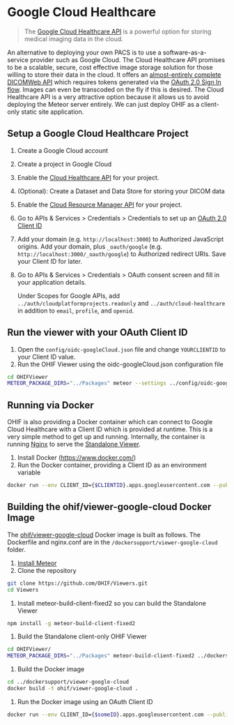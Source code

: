 # Google Cloud Healthcare

> The [Google Cloud Healthcare API](https://cloud.google.com/healthcare/) is a powerful option for storing medical imaging data in the cloud.

An alternative to deploying your own PACS is to use a software-as-a-service provider such as Google Cloud. The Cloud Healthcare API promises to be a scalable, secure, cost effective image storage solution for those willing to store their data in the cloud. It offers an [almost-entirely complete DICOMWeb API](https://cloud.google.com/healthcare/docs/dicom) which requires tokens generated via the [OAuth 2.0 Sign In flow](https://developers.google.com/identity/sign-in/web/sign-in). Images can even be transcoded on the fly if this is desired. The Cloud Healthcare API is a very attractive option because it allows us to avoid deploying the Meteor server entirely. We can just deploy OHIF as a client-only static site application.

## Setup a Google Cloud Healthcare Project

1. Create a Google Cloud account
1. Create a project in Google Cloud
1. Enable the [Cloud Healthcare API](https://cloud.google.com/healthcare/) for your project.
1. (Optional): Create a Dataset and Data Store for storing your DICOM data
1. Enable the [Cloud Resource Manager API](https://cloud.google.com/resource-manager/) for your project.
1. Go to APIs & Services > Credentials > Credentials to set up an [OAuth 2.0 Client ID](https://support.google.com/cloud/answer/6158849?hl=en)
1. Add your domain (e.g. `http://localhost:3000`) to Authorized JavaScript origins. Add your domain, plus `_oauth/google` (e.g. `http://localhost:3000/_oauth/google`) to Authorized redirect URIs. Save your Client ID for later.
1. Go to APIs & Services > Credentials > OAuth consent screen and fill in your application details.

    Under Scopes for Google APIs, add `../auth/cloudplatformprojects.readonly` and `../auth/cloud-healthcare` in addition to `email`, `profile`, and `openid`.

## Run the viewer with your OAuth Client ID

1. Open the `config/oidc-googleCloud.json` file and change `YOURCLIENTID` to your Client ID value.
1. Run the OHIF Viewer using the oidc-googleCloud.json configuration file

````bash
cd OHIFViewer
METEOR_PACKAGE_DIRS="../Packages" meteor --settings ../config/oidc-googleCloud.json
````

## Running via Docker

OHIF is also providing a Docker container which can connect to Google Cloud Healthcare with a Client ID which is provided at runtime. This is a very simple method to get up and running. Internally, the container is running [Nginx](https://nginx.org/) to serve the [Standalone Viewer](../standalone-viewer/usage.md).

1. Install Docker (https://www.docker.com/)
1. Run the Docker container, providing a Client ID as an environment variable

````bash
docker run --env CLIENT_ID={$CLIENTID}.apps.googleusercontent.com --publish 3000:80 ohif/viewer-google-cloud:latest
````

## Building the ohif/viewer-google-cloud Docker Image

The [ohif/viewer-google-cloud](https://cloud.docker.com/u/ohif/repository/docker/ohif/viewer-google-cloud) Docker image is built as follows. The Dockerfile and nginx.conf are in the `/dockersupport/viewer-google-cloud` folder.

1. [Install Meteor](https://www.meteor.com/install)
1. Clone the repository
```bash
git clone https://github.com/OHIF/Viewers.git
cd Viewers
```

1. Install meteor-build-client-fixed2 so you can build the Standalone Viewer
```bash
npm install -g meteor-build-client-fixed2
```

1. Build the Standalone client-only OHIF Viewer
```bash
cd OHIFViewer/
METEOR_PACKAGE_DIRS="../Packages" meteor-build-client-fixed2 ../dockersupport/viewer-google-cloud/build -s ../config/oidc.json
```

1. Build the Docker image
```bash
cd ../dockersupport/viewer-google-cloud
docker build -t ohif/viewer-google-cloud .
```

1. Run the Docker image using an OAuth Client ID
```bash
docker run --env CLIENT_ID={$someID}.apps.googleusercontent.com --publish 3000:80 ohif/viewer-google-cloud
```